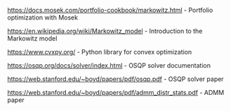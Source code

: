 https://docs.mosek.com/portfolio-cookbook/markowitz.html - Portfolio optimization with Mosek

https://en.wikipedia.org/wiki/Markowitz_model - Introduction to the Markowitz model

https://www.cvxpy.org/ - Python library for convex optimization

https://osqp.org/docs/solver/index.html - OSQP solver documentation

https://web.stanford.edu/~boyd/papers/pdf/osqp.pdf - OSQP solver paper

https://web.stanford.edu/~boyd/papers/pdf/admm_distr_stats.pdf - ADMM paper

